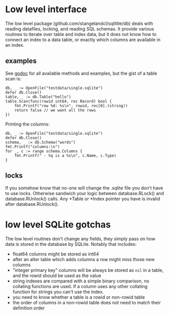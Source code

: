 # Low level interface

The low level package (github.com/stangelandcl/sqlittle/db) deals with reading
datafiles, locking, and reading SQL schemas. It provide various routines to iterate
over table and index data, but it does not know how to connect an index to a
data table, or exactly which columns are available in an index.

## examples

See [godoc](https://godoc.org/github.com/stangelandcl/sqlittle/db) for all available
methods and examples, but the gist of a table scan is:

    db, _ := OpenFile("testdata/single.sqlite")
    defer db.Close()
    table, _ := db.Table("hello")
    table.Scan(func(rowid int64, rec Record) bool {
        fmt.Printf("row %d: %s\n", rowid, rec[0].(string))
        return false // we want all the rows
    })


Printing the columns:

    db, _ := OpenFile("testdata/single.sqlite")
    defer db.Close()
    schema, _ := db.Schema("words")
    fmt.Printf("columns:\n")
    for _, c := range schema.Columns {
        fmt.Printf(" - %q is a %s\n", c.Name, c.Type)
    }


## locks

If you somehow know that no-one will change the .sqlite file you don't have to
use locks. Otherwise sandwich your logic between database.RLock() and
database.RUnlock() calls. Any *Table or *Index pointer you have is invalid
after database.RUnlock().


# low level SQLite gotchas

The low level routines don't change any fields, they simply pass on how data is
stored in the database by SQLite. Notably that includes:
- float64 columns might be stored as int64
- after an alter table which adds columns a row might miss those new columns
- "integer primary key" columns will be always be stored as `nil` in a table,
  and the rowid should be used as the value
- string indexes are compared with a simple binary comparison, no collating
  functions are used. If a column uses any other collating function for strings
  you can't use the index.
- you need to know whether a table is a rowid or non-rowid table
- the order of columns in a non-rowid table does not need to match their
  definition order
